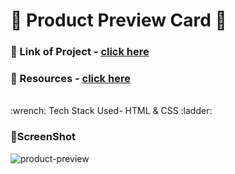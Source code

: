 # :closed_book: Product Preview Card  :pushpin:
### :paperclip: Link of Project - [click here](https://productpreviewcard-sandy.vercel.app/)
### :paperclip: Resources - [click here](https://www.frontendmentor.io/challenges/product-preview-card-component-GO7UmttRfa)
<br>
:wrench: Tech Stack Used- HTML & CSS	:ladder:

<br>


### :camera_flash:ScreenShot

![product-preview](https://user-images.githubusercontent.com/89514486/198357063-9f952f90-1b73-4229-aa92-4000e4110f99.png)
